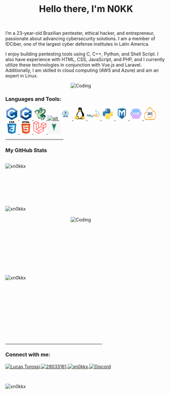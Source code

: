 <h1 align="center">Hello there, I'm N0KK </h1>

<p align="left">
  <a href="https://twitter.com/" target="blank"><img src="https://img.shields.io/twitter/follow/?logo=twitter&style=for-the-badge" alt="" /></a>
</p>
I’m a 23-year-old Brazilian pentester, ethical hacker, and entrepreneur, passionate about advancing cybersecurity solutions. I am a member of IDCiber, one of the largest cyber defense institutes in Latin America.

I enjoy building pentesting tools using C, C++, Python, and Shell Script. I also have experience with HTML, CSS, JavaScript, and PHP, and I currently utilize these technologies in conjunction with Vue.js and Laravel. Additionally, I am skilled in cloud computing (AWS and Azure) and am an expert in Linux.

<img align="right" alt="Coding" width="300" src="https://i.pinimg.com/originals/81/17/8b/81178b47a8598f0c81c4799f2cdd4057.gif">

<br>
<h3 align="left">Languages and Tools:</h3>
<p align="left">
  <a href="https://www.cprogramming.com/" target="_blank" rel="noreferrer">
    <img src="https://raw.githubusercontent.com/devicons/devicon/master/icons/c/c-original.svg" alt="c" width="40" height="40"/>
  </a> 
  <a href="https://www.w3schools.com/cpp/" target="_blank" rel="noreferrer">
    <img src="https://raw.githubusercontent.com/devicons/devicon/master/icons/cplusplus/cplusplus-original.svg" alt="cplusplus" width="40" height="40"/>
  </a> 
  <a href="https://github.com/vanhauser-thc/thc-hydra" target="_blank" rel="noreferrer">
    <img src="./hydra.webp" alt="hydra" width="40" height="40"/>
  </a> 
  <a href="https://git-scm.com/" target="_blank" rel="noreferrer">
    <img src="https://www.vectorlogo.zone/logos/git-scm/git-scm-icon.svg" alt="git" width="40" height="40"/>
  </a> 
  <a href="https://nmap.org/" target="_blank" rel="noreferrer">
    <img src="./nmap.webp" alt="nmap" width="40" height="40"/>
  </a> 
  <a href="https://www.linux.org/" target="_blank" rel="noreferrer">
    <img src="https://raw.githubusercontent.com/devicons/devicon/master/icons/linux/linux-original.svg" alt="linux" width="40" height="40"/>
  </a> 
  <a href="https://www.mysql.com/" target="_blank" rel="noreferrer">
    <img src="https://raw.githubusercontent.com/devicons/devicon/master/icons/mysql/mysql-original-wordmark.svg" alt="mysql" width="40" height="40"/>
  </a> 
  <a href="https://www.python.org" target="_blank" rel="noreferrer">
    <img src="https://raw.githubusercontent.com/devicons/devicon/master/icons/python/python-original.svg" alt="python" width="40" height="40"/>
  </a>
  <a href="https://www.metasploit.com/" target="_blank" rel="noreferrer">
    <img src="./metasploit.png" alt="metasploit" width="40" height="40"/>
  </a>
  <a href="https://en.wikipedia.org/wiki/Assembly_language" target="_blank" rel="noreferrer">
    <img src="./assembly_logo.png" alt="assembly" width="40" height="40"/>
  </a>
  <a href="https://aws.amazon.com/" target="_blank" rel="noreferrer">
    <img src="./Amazon-Web-Services-AWS-Logo.png" alt="aws" width="40" height="40"/>
  </a>
  <br> 
  <a href="https://www.w3schools.com/css/" target="_blank" rel="noreferrer"> 
    <img src="https://raw.githubusercontent.com/devicons/devicon/master/icons/css3/css3-original-wordmark.svg" alt="css3" width="40" height="40"/> 
  </a>
  <a href="https://www.w3.org/html/" target="_blank" rel="noreferrer"> 
    <img src="https://raw.githubusercontent.com/devicons/devicon/master/icons/html5/html5-original-wordmark.svg" alt="html5" width="40" height="40"/> 
  </a>
  <a href="https://laravel.com/" target="_blank" rel="noreferrer"> 
    <img src="./laravel.svg" alt="laravel" width="40" height="40"/> 
  </a>
  <a href="https://vuejs.org/" target="_blank" rel="noreferrer"> 
    <img src="./vue.webp" alt="vuejs" width="40" height="40"/> 
  </a>
</p>


<hr width="36%" >

<h3>My GitHub Stats</h3>

<div style="display: flex; justify-content: space-between; align-items: center;">
  <div>
    <p><img align="left" src="https://github-readme-stats.vercel.app/api/top-langs?username=xn0kkx&show_icons=true&theme=dark&locale=en&layout=compact" alt="xn0kkx" /></p>
    <br><br><br><br><br><br><br>
    <p>&nbsp;<img align="left" src="https://github-readme-stats.vercel.app/api?username=xn0kkx&show_icons=true&theme=dark&locale=en" alt="xn0kkx" /></p>
    <br><br><br><br><br><br><br><br><br><br>
    <p><img align="left" src="https://github-readme-streak-stats.herokuapp.com/?user=xn0kkx&theme=dark" alt="xn0kkx" /></p>
  </div>
  
  <div>
    <img align="right" alt="Coding" width="300" src="https://cdn.dribbble.com/users/1277312/screenshots/14733298/media/39b1045e593737587dd60e42c8422d1f.gif">
  </div>
</div>

<br><br><br><br><br><br><br><br><br><br>

<hr width="60%" >

<h3 align="left">Connect with me:</h3>
<p align="left">
  <a href="https://www.linkedin.com/in/lucas-turossi-675235201/" target="blank">
    <img align="center" src="https://raw.githubusercontent.com/rahuldkjain/github-profile-readme-generator/master/src/images/icons/Social/linked-in-alt.svg" alt="Lucas Turossi" height="30" width="40" />
  </a>
  <a href="https://stackoverflow.com/users/28033161" target="blank">
    <img align="center" src="https://raw.githubusercontent.com/rahuldkjain/github-profile-readme-generator/master/src/images/icons/Social/stack-overflow.svg" alt="28033161" height="30" width="40" />
  </a>
  <a href="https://www.instagram.com/xn0kkx/" target="blank">
    <img align="center" src="https://raw.githubusercontent.com/rahuldkjain/github-profile-readme-generator/master/src/images/icons/Social/instagram.svg" alt="xn0kkx" height="30" width="40" />
  </a>
  <a href="https://discord.com/users/xn0kkx" target="blank">
    <img align="center" src="https://raw.githubusercontent.com/rahuldkjain/github-profile-readme-generator/master/src/images/icons/Social/discord.svg" alt="Discord" height="30" width="40" />
  </a>
</p>

<br>
<p align="left"> <img src="https://komarev.com/ghpvc/?username=xn0kkx&label=Profile%20views&color=0e75b6&style=flat" alt="xn0kkx" /> </p>